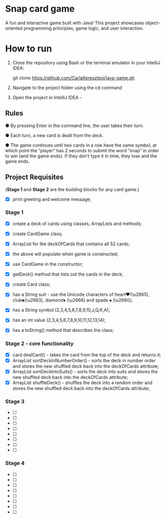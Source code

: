 # Snap card game

A fun and interactive game built with Java! This project showcases object-oriented programming principles, game logic, 
and user interaction.



# How to run

1. Clone the repository using Bash or the terminal emulator in your IntelliJ IDEA:

   git clone https://github.com/CarlaKeresztesi/java-game.git

2. Navigate to the project folder using the cd command

3. Open the project in IntelliJ IDEA - 

## Rules

● By pressing Enter in the command line, the user takes their turn.

● Each turn, a new card is dealt from the deck.

● The game continues until two cards in a row have the same symbol, at which point the “player” has 2 seconds to 
submit the word “snap” in order to win (and the game ends). If they don’t type it in time, they lose and the game ends.


## Project Requisites
(**Stage 1** and **Stage 2** are the building blocks for any card game.)

-   [x] print greeting and welcome message;

### **Stage 1**

-   [x] create a deck of cards using classes, ArrayLists and methods; 
-   [x] create CardGame class;
-   [x] ArrayList<Card> for the deckOfCards that contains all 52 cards;
-   [x] the above will populate when game is constructed;
-   [x] use CardGame in the constructor;
-   [x] getDeck() method that lists out the cards in the deck;

-   [x] create Card class;
-   [x] has a String suit - use the Unicode characters of heart♥(\u2665), club♣(\u2663), diamond♦ (\u2666) and 
 spade ♠ (\u2660);
-   [x] has a String symbol (2,3,4,5,6,7,8,9,10,J,Q,K,A);
-   [x] has an int value (2,3,4,5,6,7,8,9,10,11,12,13,14);
-   [x] has a toString() method that describes the class;

### **Stage 2** - core functionality

-   [x] card dealCard() - takes the card from the top of the deck and returns it;
-   [x] ArrayList<Card> sortDeckInNumberOrder() - sorts the deck in number order and stores
    the new shuffled deck back into the deckOfCards attribute;
-   [x] ArrayList<Card> sortDeckIntoSuits() - sorts the deck into suits and stores the new
    shuffled deck back into the deckOfCards attribute;
-   [x] ArrayList<Card> shuffleDeck() - shuffles the deck into a random order and stores the new shuffled deck back into
    the deckOfCards attribute;

### **Stage 3**

-   [ ]
-   [ ]
-   [ ]
-   [ ]
-   [ ]
-   [ ]
-   [ ]
-   [ ]

### **Stage 4**

-   [ ]
-   [ ]
-   [ ]
-   [ ]
-   [ ]
-   [ ]
-   [ ]
-   [ ]







